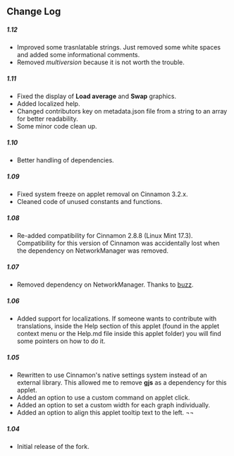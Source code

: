 ## Change Log

##### 1.12
- Improved some trasnlatable strings. Just removed some white spaces and added some informational comments.
- Removed *multiversion* because it is not worth the trouble.

##### 1.11
- Fixed the display of **Load average** and **Swap** graphics.
- Added localized help.
- Changed contributors key on metadata.json file from a string to an array for better readability.
- Some minor code clean up.

##### 1.10
- Better handling of dependencies.

##### 1.09
- Fixed system freeze on applet removal on Cinnamon 3.2.x.
- Cleaned code of unused constants and functions.

##### 1.08
- Re-added compatibility for Cinnamon 2.8.8 (Linux Mint 17.3). Compatibility for this version of Cinnamon was accidentally lost when the dependency on NetworkManager was removed.

##### 1.07
- Removed dependency on NetworkManager. Thanks to [buzz](https://github.com/buzz).

##### 1.06
- Added support for localizations. If someone wants to contribute with translations, inside the Help section of this applet (found in the applet context menu or the Help.md file inside this applet folder) you will find some pointers on how to do it.

##### 1.05
- Rewritten to use Cinnamon's native settings system instead of an external library. This allowed me to remove **gjs** as a dependency for this applet.
- Added an option to use a custom command on applet click.
- Added an option to set a custom width for each graph individually.
- Added an option to align this applet tooltip text to the left. ¬¬

##### 1.04
- Initial release of the fork.
